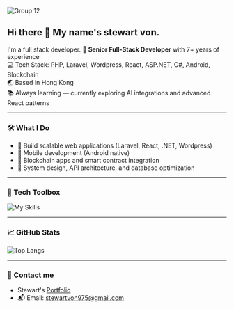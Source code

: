 ![Group 12](https://github.com/partner20307/partner20307/assets/105185902/863fac04-75b2-4020-8594-a16512914d7e)
## Hi there 👋 My name's stewart von.

I'm a full stack developer. 
🎯 **Senior Full-Stack Developer** with 7+ years of experience  
💻 Tech Stack: PHP, Laravel, Wordpress, React, ASP.NET, C#, Android, Blockchain  
🌏 Based in Hong Kong  
📚 Always learning — currently exploring AI integrations and advanced React patterns

---

### 🛠️ What I Do
- 🧱 Build scalable web applications (Laravel, React, .NET, Wordpress)
- 📲 Mobile development (Android native)
- 🧬 Blockchain apps and smart contract integration
- 🧩 System design, API architecture, and database optimization

---

### 🔧 Tech Toolbox
![My Skills]([https://skillicons.dev/icons?i=php,laravel,react,dotnet,csharp,wordpress,androidstudio,html,css,js,ts,git](https://skillicons.dev/icons?i=html,css,js,ts,php,laravel,codeigniter,wordpress,dotnet,csharp,nodejs,react,vue,angularjs,android,mysql,postgres,mongodb,git,postman,vscode,yarn,npm))

---

### 📈 GitHub Stats

![Top Langs](https://github-readme-stats.vercel.app/api/top-langs/?username=stewartvon&layout=compact&theme=tokyonight)

---

### 🤝 Contact me 
- Stewart's [Portfolio](https://portfolio-full-stack-sepia.vercel.app/)
- 📬 Email: stewartvon975@gmail.com
<!--
**stewartvon/stewartvon** is a ✨ _special_ ✨ repository because its `README.md` (this file) appears on your GitHub profile.

Here are some ideas to get you started:

- 🔭 I’m currently working on ...
- 🌱 I’m currently learning ...
- 👯 I’m looking to collaborate on ...
- 🤔 I’m looking for help with ...
- 💬 Ask me about ...
- 📫 How to reach me: ...
- 😄 Pronouns: ...
- ⚡ Fun fact: ...
-->
